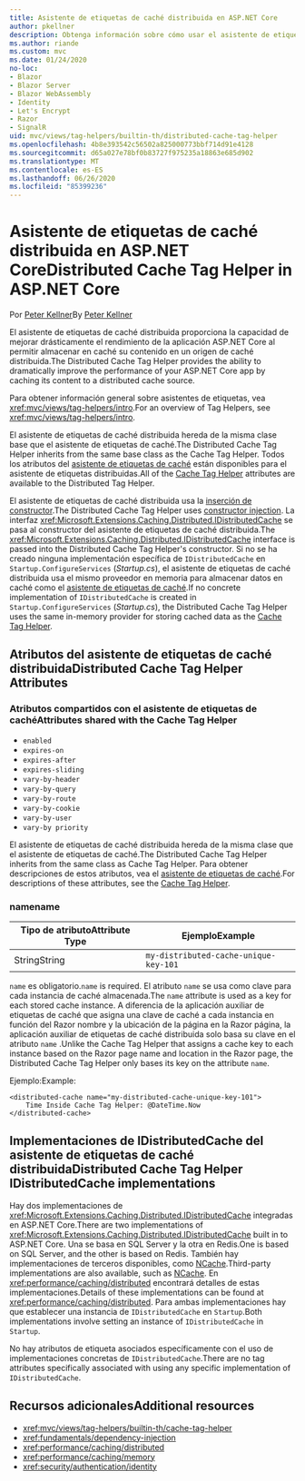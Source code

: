 ```yaml
---
title: Asistente de etiquetas de caché distribuida en ASP.NET Core
author: pkellner
description: Obtenga información sobre cómo usar el asistente de etiquetas de caché distribuida.
ms.author: riande
ms.custom: mvc
ms.date: 01/24/2020
no-loc:
- Blazor
- Blazor Server
- Blazor WebAssembly
- Identity
- Let's Encrypt
- Razor
- SignalR
uid: mvc/views/tag-helpers/builtin-th/distributed-cache-tag-helper
ms.openlocfilehash: 4b8e393542c56502a825000773bbf714d91e4128
ms.sourcegitcommit: d65a027e78bf0b83727f975235a18863e685d902
ms.translationtype: MT
ms.contentlocale: es-ES
ms.lasthandoff: 06/26/2020
ms.locfileid: "85399236"
---
```

# <a name="distributed-cache-tag-helper-in-aspnet-core"></a><span data-ttu-id="36a05-103">Asistente de etiquetas de caché distribuida en ASP.NET Core</span><span class="sxs-lookup"><span data-stu-id="36a05-103">Distributed Cache Tag Helper in ASP.NET Core</span></span>

<span data-ttu-id="36a05-104">Por [Peter Kellner](https://peterkellner.net)</span><span class="sxs-lookup"><span data-stu-id="36a05-104">By [Peter Kellner](https://peterkellner.net)</span></span>

<span data-ttu-id="36a05-105">El asistente de etiquetas de caché distribuida proporciona la capacidad de mejorar drásticamente el rendimiento de la aplicación ASP.NET Core al permitir almacenar en caché su contenido en un origen de caché distribuida.</span><span class="sxs-lookup"><span data-stu-id="36a05-105">The Distributed Cache Tag Helper provides the ability to dramatically improve the performance of your ASP.NET Core app by caching its content to a distributed cache source.</span></span>

<span data-ttu-id="36a05-106">Para obtener información general sobre asistentes de etiquetas, vea <xref:mvc/views/tag-helpers/intro>.</span><span class="sxs-lookup"><span data-stu-id="36a05-106">For an overview of Tag Helpers, see <xref:mvc/views/tag-helpers/intro>.</span></span>

<span data-ttu-id="36a05-107">El asistente de etiquetas de caché distribuida hereda de la misma clase base que el asistente de etiquetas de caché.</span><span class="sxs-lookup"><span data-stu-id="36a05-107">The Distributed Cache Tag Helper inherits from the same base class as the Cache Tag Helper.</span></span> <span data-ttu-id="36a05-108">Todos los atributos del [asistente de etiquetas de caché](xref:mvc/views/tag-helpers/builtin-th/cache-tag-helper) están disponibles para el asistente de etiquetas distribuidas.</span><span class="sxs-lookup"><span data-stu-id="36a05-108">All of the [Cache Tag Helper](xref:mvc/views/tag-helpers/builtin-th/cache-tag-helper) attributes are available to the Distributed Tag Helper.</span></span>

<span data-ttu-id="36a05-109">El asistente de etiquetas de caché distribuida usa la [inserción de constructor](xref:fundamentals/dependency-injection#constructor-injection-behavior).</span><span class="sxs-lookup"><span data-stu-id="36a05-109">The Distributed Cache Tag Helper uses [constructor injection](xref:fundamentals/dependency-injection#constructor-injection-behavior).</span></span> <span data-ttu-id="36a05-110">La interfaz <xref:Microsoft.Extensions.Caching.Distributed.IDistributedCache> se pasa al constructor del asistente de etiquetas de caché distribuida.</span><span class="sxs-lookup"><span data-stu-id="36a05-110">The <xref:Microsoft.Extensions.Caching.Distributed.IDistributedCache> interface is passed into the Distributed Cache Tag Helper's constructor.</span></span> <span data-ttu-id="36a05-111">Si no se ha creado ninguna implementación específica de `IDistributedCache` en `Startup.ConfigureServices` (*Startup.cs*), el asistente de etiquetas de caché distribuida usa el mismo proveedor en memoria para almacenar datos en caché como el [asistente de etiquetas de caché](xref:mvc/views/tag-helpers/builtin-th/cache-tag-helper).</span><span class="sxs-lookup"><span data-stu-id="36a05-111">If no concrete implementation of `IDistributedCache` is created in `Startup.ConfigureServices` (*Startup.cs*), the Distributed Cache Tag Helper uses the same in-memory provider for storing cached data as the [Cache Tag Helper](xref:mvc/views/tag-helpers/builtin-th/cache-tag-helper).</span></span>

## <a name="distributed-cache-tag-helper-attributes"></a><span data-ttu-id="36a05-112">Atributos del asistente de etiquetas de caché distribuida</span><span class="sxs-lookup"><span data-stu-id="36a05-112">Distributed Cache Tag Helper Attributes</span></span>

### <a name="attributes-shared-with-the-cache-tag-helper"></a><span data-ttu-id="36a05-113">Atributos compartidos con el asistente de etiquetas de caché</span><span class="sxs-lookup"><span data-stu-id="36a05-113">Attributes shared with the Cache Tag Helper</span></span>

* `enabled`
* `expires-on`
* `expires-after`
* `expires-sliding`
* `vary-by-header`
* `vary-by-query`
* `vary-by-route`
* `vary-by-cookie`
* `vary-by-user`
* `vary-by priority`

<span data-ttu-id="36a05-114">El asistente de etiquetas de caché distribuida hereda de la misma clase que el asistente de etiquetas de caché.</span><span class="sxs-lookup"><span data-stu-id="36a05-114">The Distributed Cache Tag Helper inherits from the same class as Cache Tag Helper.</span></span> <span data-ttu-id="36a05-115">Para obtener descripciones de estos atributos, vea el [asistente de etiquetas de caché](xref:mvc/views/tag-helpers/builtin-th/cache-tag-helper).</span><span class="sxs-lookup"><span data-stu-id="36a05-115">For descriptions of these attributes, see the [Cache Tag Helper](xref:mvc/views/tag-helpers/builtin-th/cache-tag-helper).</span></span>

### <a name="name"></a><span data-ttu-id="36a05-116">name</span><span class="sxs-lookup"><span data-stu-id="36a05-116">name</span></span>

| <span data-ttu-id="36a05-117">Tipo de atributo</span><span class="sxs-lookup"><span data-stu-id="36a05-117">Attribute Type</span></span> | <span data-ttu-id="36a05-118">Ejemplo</span><span class="sxs-lookup"><span data-stu-id="36a05-118">Example</span></span>                               |
| -------------- | ------------------------------------- |
| <span data-ttu-id="36a05-119">String</span><span class="sxs-lookup"><span data-stu-id="36a05-119">String</span></span>         | `my-distributed-cache-unique-key-101` |

<span data-ttu-id="36a05-120">`name` es obligatorio.</span><span class="sxs-lookup"><span data-stu-id="36a05-120">`name` is required.</span></span> <span data-ttu-id="36a05-121">El atributo `name` se usa como clave para cada instancia de caché almacenada.</span><span class="sxs-lookup"><span data-stu-id="36a05-121">The `name` attribute is used as a key for each stored cache instance.</span></span> <span data-ttu-id="36a05-122">A diferencia de la aplicación auxiliar de etiquetas de caché que asigna una clave de caché a cada instancia en función del Razor nombre y la ubicación de la página en la Razor página, la aplicación auxiliar de etiquetas de caché distribuida solo basa su clave en el atributo `name` .</span><span class="sxs-lookup"><span data-stu-id="36a05-122">Unlike the Cache Tag Helper that assigns a cache key to each instance based on the Razor page name and location in the Razor page, the Distributed Cache Tag Helper only bases its key on the attribute `name`.</span></span>

<span data-ttu-id="36a05-123">Ejemplo:</span><span class="sxs-lookup"><span data-stu-id="36a05-123">Example:</span></span>

```cshtml
<distributed-cache name="my-distributed-cache-unique-key-101">
    Time Inside Cache Tag Helper: @DateTime.Now
</distributed-cache>
```

## <a name="distributed-cache-tag-helper-idistributedcache-implementations"></a><span data-ttu-id="36a05-124">Implementaciones de IDistributedCache del asistente de etiquetas de caché distribuida</span><span class="sxs-lookup"><span data-stu-id="36a05-124">Distributed Cache Tag Helper IDistributedCache implementations</span></span>

<span data-ttu-id="36a05-125">Hay dos implementaciones de <xref:Microsoft.Extensions.Caching.Distributed.IDistributedCache> integradas en ASP.NET Core.</span><span class="sxs-lookup"><span data-stu-id="36a05-125">There are two implementations of <xref:Microsoft.Extensions.Caching.Distributed.IDistributedCache> built in to ASP.NET Core.</span></span> <span data-ttu-id="36a05-126">Una se basa en SQL Server y la otra en Redis.</span><span class="sxs-lookup"><span data-stu-id="36a05-126">One is based on SQL Server, and the other is based on Redis.</span></span> <span data-ttu-id="36a05-127">También hay implementaciones de terceros disponibles, como [NCache](http://www.alachisoft.com/ncache/aspnet-core-idistributedcache-ncache.html).</span><span class="sxs-lookup"><span data-stu-id="36a05-127">Third-party implementations are also available, such as [NCache](http://www.alachisoft.com/ncache/aspnet-core-idistributedcache-ncache.html).</span></span> <span data-ttu-id="36a05-128">En <xref:performance/caching/distributed> encontrará detalles de estas implementaciones.</span><span class="sxs-lookup"><span data-stu-id="36a05-128">Details of these implementations can be found at <xref:performance/caching/distributed>.</span></span> <span data-ttu-id="36a05-129">Para ambas implementaciones hay que establecer una instancia de `IDistributedCache` en `Startup`.</span><span class="sxs-lookup"><span data-stu-id="36a05-129">Both implementations involve setting an instance of `IDistributedCache` in `Startup`.</span></span>

<span data-ttu-id="36a05-130">No hay atributos de etiqueta asociados específicamente con el uso de implementaciones concretas de `IDistributedCache`.</span><span class="sxs-lookup"><span data-stu-id="36a05-130">There are no tag attributes specifically associated with using any specific implementation of `IDistributedCache`.</span></span>

## <a name="additional-resources"></a><span data-ttu-id="36a05-131">Recursos adicionales</span><span class="sxs-lookup"><span data-stu-id="36a05-131">Additional resources</span></span>

* <xref:mvc/views/tag-helpers/builtin-th/cache-tag-helper>
* <xref:fundamentals/dependency-injection>
* <xref:performance/caching/distributed>
* <xref:performance/caching/memory>
* <xref:security/authentication/identity>
